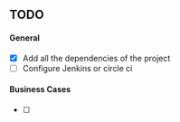 ## TODO

#### General
- [x] Add all the dependencies of the project
- [ ] Configure Jenkins or circle ci

#### Business Cases
- [ ] 
